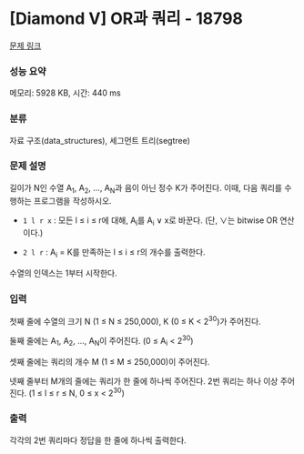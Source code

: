 # [Diamond V] OR과 쿼리 - 18798 

[문제 링크](https://www.acmicpc.net/problem/18798) 

### 성능 요약

메모리: 5928 KB, 시간: 440 ms

### 분류

자료 구조(data_structures), 세그먼트 트리(segtree)

### 문제 설명

<p>길이가 N인 수열 A<sub>1</sub>, A<sub>2</sub>, ..., A<sub>N</sub>과 음이 아닌 정수 K가 주어진다. 이때, 다음 쿼리를 수행하는 프로그램을 작성하시오.</p>

<ul>
	<li>
	<p><code>1 l r x</code> : 모든 l ≤ i ≤ r에 대해, A<sub>i</sub>를 A<sub>i</sub> ∨ x로 바꾼다. (단, ∨는 bitwise OR 연산이다.)</p>
	</li>
	<li>
	<p><code>2 l r</code> : A<sub>i</sub> = K를 만족하는 l ≤ i ≤ r의 개수를 출력한다.</p>
	</li>
</ul>

<p>수열의 인덱스는 1부터 시작한다.</p>

### 입력 

 <p>첫째 줄에 수열의 크기 N (1 ≤ N ≤ 250,000), K (0 ≤ K < 2<sup>30</sup>)가 주어진다.</p>

<p>둘째 줄에는 A<sub>1</sub>, A<sub>2</sub>, ..., A<sub>N</sub>이 주어진다. (0 ≤ A<sub>i</sub> < 2<sup>30</sup>)</p>

<p>셋째 줄에는 쿼리의 개수 M (1 ≤ M ≤ 250,000)이 주어진다.</p>

<p>넷째 줄부터 M개의 줄에는 쿼리가 한 줄에 하나씩 주어진다. 2번 쿼리는 하나 이상 주어진다. (1 ≤ l ≤ r ≤ N, 0 ≤ x < 2<sup>30</sup>)</p>

### 출력 

 <p>각각의 2번 쿼리마다 정답을 한 줄에 하나씩 출력한다.</p>

